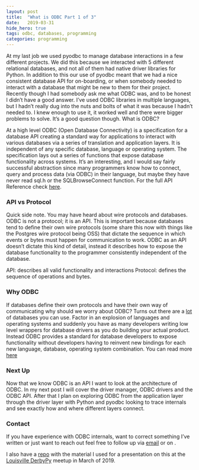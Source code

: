 ```yaml
---
layout:	post
title:	"What is ODBC Part 1 of 3"
date:	2019-03-31
hide_hero: true
tags: odbc, databases, programming
categories: programming
---
```


At my last job we used pyodbc to manage database interactions in a few different projects. We did this because we interacted with 5 different relational databases, and not all of them had native driver libraries for Python. In addition to this our use of pyodbc meant that we had a nice consistent database API for on-boarding, or when somebody needed to interact with a database that might be new to them for their project. Recently though I had somebody ask me what ODBC was, and to be honest I didn’t have a good answer. I’ve used ODBC libraries in multiple languages, but I hadn’t really dug into the nuts and bolts of what it was because I hadn’t needed to. I knew enough to use it, it worked well and there were bigger problems to solve. It’s a good question though. What is ODBC?

At a high level ODBC (Open Database Connectivity) is a specification for a database API creating a standard way for applications to interact with various databases via a series of translation and application layers. It is independent of any specific database, language or operating system. The specification lays out a series of functions that expose database functionality across systems. It’s an interesting, and I would say fairly successful abstraction since many programmers know how to connect, query and process data (via ODBC) in their language, but maybe they have never read sql.h or the SQLBrowseConnect function. For the full API Reference check [here](https://docs.microsoft.com/en-us/sql/odbc/reference/syntax/odbc-api-reference?view=sql-server-2017).

### API vs Protocol

Quick side note. You may have heard about wire protocols and databases. ODBC is not a protocol; it is an API. This is important because databases tend to define their own wire protocols (some share this now with things like the Postgres wire protocol being OSS) that dictate the sequence in which events or bytes must happen for communication to work. ODBC as an API doesn’t dictate this kind of detail, instead it describes how to expose the database functionality to the programmer consistently independent of the database.

API: describes all valid functionality and interactions Protocol: defines the sequence of operations and bytes.

### Why ODBC

If databases define their own protocols and have their own way of communicating why should we worry about ODBC? Turns out there are a [lot](https://hpi.de/naumann/projects/rdbms-genealogy.html) of databases you can use. Factor in an explosion of languages and operating systems and suddenly you have as many developers writing low level wrappers for database drivers as you do building your actual product. Instead ODBC provides a standard for database developers to expose functionality without developers having to reinvent new bindings for each new language, database, operating system combination. You can read more [here](https://docs.microsoft.com/en-us/sql/odbc/reference/why-was-odbc-created?view=sql-server-2017)

### Next Up

Now that we know ODBC is an API I want to look at the architecture of ODBC. In my next post I will cover the driver manager, ODBC drivers and the ODBC API. After that I plan on exploring ODBC from the application layer through the driver layer with Python and pyodbc looking to trace internals and see exactly how and where different layers connect.

### Contact

If you have experience with ODBC internals, want to correct something I’ve written or just want to reach out feel free to follow up via [email](mailto:n0mn0m@burningdaylight.io) or on .

I also have a [repo](https://github.com/n0mn0m/presentations) with the material I used for a presentation on this at the [Louisville DerbyPy](https://www.meetup.com/derbypy/) meetup in March of 2019.
